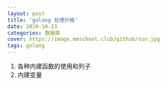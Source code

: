 ```yaml
---
layout: post
title: 'golang 处理价格'
date: 2018-10-23
categories: 数据库
cover: https://image.mmschool.club/github/sun.jpg
tags: golang
---
```


1. 各种内建函数的使用和列子
2. 内建变量